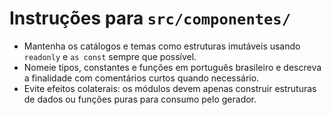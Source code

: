 # Instruções para `src/componentes/`
- Mantenha os catálogos e temas como estruturas imutáveis usando `readonly` e `as const` sempre que possível.
- Nomeie tipos, constantes e funções em português brasileiro e descreva a finalidade com comentários curtos quando necessário.
- Evite efeitos colaterais: os módulos devem apenas construir estruturas de dados ou funções puras para consumo pelo gerador.
